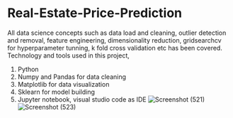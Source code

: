 # Real-Estate-Price-Prediction
All data science concepts such as data load and cleaning, outlier detection and removal, feature engineering, dimensionality reduction, gridsearchcv for hyperparameter tunning, k fold cross validation etc has been covered.
Technology and tools used in this project,
1) Python
2) Numpy and Pandas for data cleaning
3) Matplotlib for data visualization
4) Sklearn for model building
5) Jupyter notebook, visual studio code as IDE
![Screenshot (521)](https://user-images.githubusercontent.com/94975766/227736399-cd6c9fb9-69e8-4ad1-95e3-6eaba046b0e5.png)
![Screenshot (523)](https://user-images.githubusercontent.com/94975766/227736432-da243079-fc8b-41cb-a2e2-4da7de3394d0.png)

